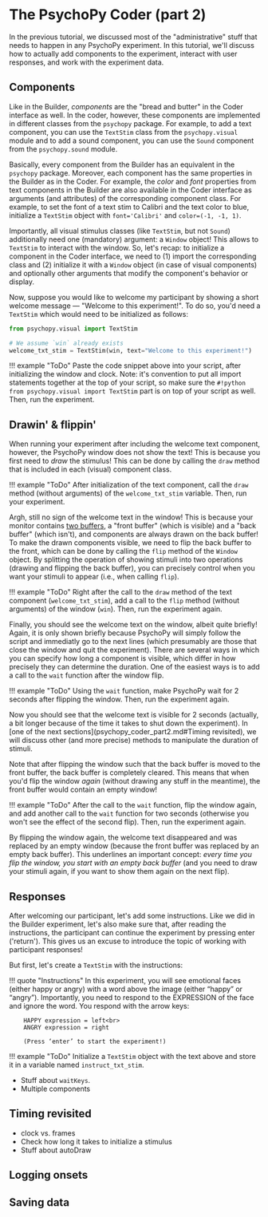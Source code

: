 # The PsychoPy Coder (part 2)
In the previous tutorial, we discussed most of the "administrative" stuff that needs to happen in any PsychoPy experiment. In this tutorial, we'll discuss how to actually add components to the experiment, interact with user responses, and work with the experiment data.

## Components
Like in the Builder, *components* are the "bread and butter" in the Coder interface as well. In the coder, however, these components are implemented in different classes from the `psychopy` package. For example, to add a text component, you can use the `TextStim` class from the `psychopy.visual` module and to add a sound component, you can use the `Sound` component from the `psychopy.sound` module. 

Basically, every component from the Builder has an equivalent in the `psychopy` package. Moreover, each component has the same properties in the Builder as in the Coder. For example, the *color* and *font* properties from text components in the Builder are also available in the Coder interface as arguments (and attributes) of the corresponding component class. For example, to set the font of a text stim to Calibri and the text color to blue, initialize a `TextStim` object with `font='Calibri'` and `color=(-1, -1, 1)`.

Importantly, all visual stimulus classes (like `TextStim`, but not `Sound`) additionally need one (mandatory) argument: a `Window` object! This allows to `TextStim` to interact with the window. So, let's recap: to initialize a component in the Coder interface, we need to (1) import the corresponding class and (2) initialize it with a `Window` object (in case of visual components) and optionally other arguments that modify the component's behavior or display. 

Now, suppose you would like to welcome my participant by showing a short welcome message &mdash; "Welcome to this experiment!". To do so, you'd need a `TextStim` which would need to be initialized as follows:

```python
from psychopy.visual import TextStim

# We assume `win` already exists
welcome_txt_stim = TextStim(win, text="Welcome to this experiment!")
```

!!! example "ToDo"
    Paste the code snippet above into your script, after initializing the window and clock. Note: it's convention to put all import statements together at the top of your script, so make sure the `#!python from psychopy.visual import TextStim` part is on top of your script as well. Then, run the experiment.

## Drawin' & flippin'
When running your experiment after including the welcome text component, however, the PsychoPy window does not show the text! This is because you first need to *draw* the stimulus! This can be done by calling the `draw` method that is included in each (visual) component class.

!!! example "ToDo"
    After initialization of the text component, call the `draw` method (without arguments) of the `welcome_txt_stim` variable. Then, run your experiment.

Argh, still no sign of the welcome text in the window! This is because your monitor contains [two buffers](https://en.wikipedia.org/wiki/Multiple_buffering), a "front buffer" (which is visible) and a "back buffer" (which isn't), and components are always drawn on the back buffer! To make the drawn components visible, we need to flip the back buffer to the front, which can be done by calling the `flip` method of the `Window` object. By splitting the operation of showing stimuli into two operations (drawing and flipping the back buffer), you can precisely control when you want your stimuli to appear (i.e., when calling `flip`). 

!!! example "ToDo"
    Right after the call to the `draw` method of the text component (`welcome_txt_stim`), add a call to the `flip` method (without arguments) of the window (`win`). Then, run the experiment again.

Finally, you should see the welcome text on the window, albeit quite briefly! Again, it is only shown briefly because PsychoPy will simply follow the script and immediatly go to the next lines (which presumably are those that close the window and quit the experiment). There are several ways in which you can specify how long a component is visible, which differ in how precisely they can determine the duration. One of the easiest ways is to add a call to the `wait` function after the window flip.

!!! example "ToDo"
    Using the `wait` function, make PsychoPy wait for 2 seconds after flipping the window. Then, run the experiment again.

Now you should see that the welcome text is visible for 2 seconds (actually, a bit longer because of the time it takes to shut down the experiment). In [one of the next sections](psychopy_coder_part2.md#Timing revisited), we will discuss other (and more precise) methods to manipulate the duration of stimuli.

Note that after flipping the window such that the back buffer is moved to the front buffer, the back buffer is completely cleared. This means that when you'd flip the window *again* (without drawing any stuff in the meantime), the front buffer would contain an empty window!

!!! example "ToDo"
    After the call to the `wait` function, flip the window again, and add another call to the `wait` function for two seconds (otherwise you won't see the effect of the second flip). Then, run the experiment again.

By flipping the window again, the welcome text disappeared and was replaced by an empty window (because the front buffer was replaced by an empty back buffer). This underlines an important concept: *every time you flip the window, you start with an empty back buffer* (and you need to draw your stimuli again, if you want to show them again on the next flip).

## Responses
After welcoming our participant, let's add some instructions. Like we did in the Builder experiment, let's also make sure that, after reading the instructions, the participant can continue the experiment by pressing enter ('return'). This gives us an excuse to introduce the topic of working with participant responses!

But first, let's create a `TextStim` with the instructions:

!!! quote "Instructions"
        In this experiment, you will see emotional faces (either happy or angry) with a word above the image (either “happy” or “angry”).
        Importantly, you need to respond to the EXPRESSION of the face and ignore the word. You respond with the arrow keys:
        
        HAPPY expression = left<br>
        ANGRY expression = right
        
        (Press ‘enter’ to start the experiment!)

!!! example "ToDo"
    Initialize a `TextStim` object with the text above and store it in a variable named `instruct_txt_stim`.



* Stuff about `waitKeys`.
* Multiple components

## Timing revisited

* clock vs. frames
* Check how long it takes to initialize a stimulus
* Stuff about autoDraw

## Logging onsets


## Saving data
